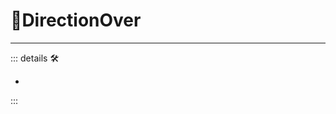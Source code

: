 # 🔻<via>DirectionOver</via>

---

<!-- =================================================== -->
<!-- =================================================== -->
<!-- =================================================== -->
<!-- =================================================== -->
<!-- =================================================== -->
::: details 🛠

-

:::
